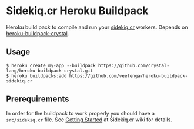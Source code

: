 # Sidekiq.cr Heroku Buildpack

Heroku build pack to compile and run your [sidekiq.cr](https://github.com/mperham/sidekiq.cr) workers.
Depends on [heroku-buildpack-crystal](https://github.com/crystal-lang/heroku-buildpack-crystal).

## Usage

```
$ heroku create my-app --buildpack https://github.com/crystal-lang/heroku-buildpack-crystal.git
$ heroku buildpacks:add https://github.com/veelenga/heroku-buildpack-sidekiq.cr
```

## Prerequirements

In order for the buildpack to work properly you should have a `src/sidekiq.cr` file.
See [Getting Started](https://github.com/mperham/sidekiq.cr/wiki/Getting-Started) at Sidekiq.cr wiki for details.
